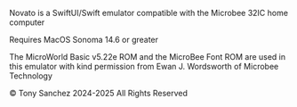 Novato is a SwiftUI/Swift emulator compatible with the Microbee 32IC home computer

Requires MacOS Sonoma 14.6 or greater

The MicroWorld Basic v5.22e ROM and the MicroBee Font ROM are used in this emulator with kind permission from Ewan J. Wordsworth of Microbee Technology

© Tony Sanchez 2024-2025 All Rights Reserved
